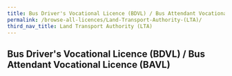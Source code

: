 ```yaml
---
title: Bus Driver's Vocational Licence (BDVL) / Bus Attendant Vocational Licence (BAVL)
permalink: /browse-all-licences/Land-Transport-Authority-(LTA)/
third_nav_title: Land Transport Authority (LTA)
---
```

## Bus Driver's Vocational Licence (BDVL) / Bus Attendant Vocational Licence (BAVL)

